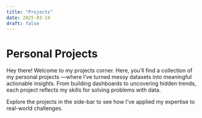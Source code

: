 ```yaml
---
title: "Projects"
date: 2025-03-14
draft: false
---
```

# Personal Projects

Hey there! Welcome to my projects corner. Here, you’ll find a collection of my personal projects —where I’ve turned messy datasets into meaningful actionable insights. From building dashboards to uncovering hidden trends, each project reflects my skills for solving problems with data.

Explore the projects in the side-bar to see how I’ve applied my expertise to real-world challenges.